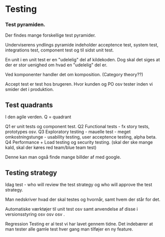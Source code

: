 # Testing 

### Test pyramiden.

Der findes mange forskellige test pyramider. 

Underviserens yndlings pyramide indeholder acceptence test, system test, integrations test, component test og til sidst unit test. 

En unit i en unit test er en "udelelig" del af kildekoden. Dog skal det siges at der er stor uenighed om hvad en "udelelig" del er. 

Ved komponenter handler det om komposition. (Category theory??)

Accept test er test hos brugeren. Hvor kunden og PO osv tester inden vi smider det i produktion. 

## Test quadrants 

I den agile verden. 
Q = quadrant

Q1 er unit tests og component test.
Q2 Functional tests - fx story tests, prototypes osv.
Q3 Exploratory testing - mauelle test - meget omkostningstunge - usability testing, user acceptence testing, alpha beta.
Q4 Performance + Load testing og security testing. (skal der ske mange kald, skal der køres red team/blue team test)

Denne kan man også finde mange billder af med google.

## Testing strategy

Idag test - who will review the test strategy og who will approve the test strategy.

Man nedskriver hvad der skal testes og hvornår, samt hvem der står for det. 

Automatiske værktøjer til unit test osv samt anvendelse af disse i versionsstyring osv osv osv . 

Regression Testing er al test vi har lavet gennem tidne. Det indebærer at man tester alle gamle test hver gang man tilføjer en ny feature. 


